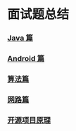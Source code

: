 # 面试题总结
### [Java 篇](https://github.com/zhanglihow/MyInterviewQuestion/blob/master/Java.md)  

### [Android 篇](https://github.com/zhanglihow/MyInterviewQuestion/blob/master/Android.md)  

### [算法篇](https://github.com/zhanglihow/MyInterviewQuestion/blob/master/算法.md)    

### [网路篇](https://github.com/zhanglihow/MyInterviewQuestion/blob/master/网络.md)  

### [开源项目原理](https://github.com/zhanglihow/MyInterviewQuestion/blob/master/开源项目原理.md)  






